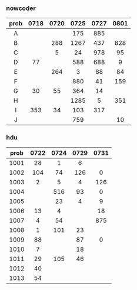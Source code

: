 ### nowcoder

| prob | 0718 | 0720 | 0725 | 0727 | 0801 |
| :--: | :--: | :--: | :--: | :--: | :--: |
|  A   |      |      | 175  | 885  |      |
|  B   |      | 288  | 1267 | 437  | 828  |
|  C   |      |  5   |  24  | 978  |  95  |
|  D   |  77  |      | 588  | 688  |  9   |
|  E   |      | 264  |  3   |  88  |  84  |
|  F   |      |      | 880  |  41  | 159  |
|  G   |  30  |  55  | 364  |  14  |      |
|  H   |      |      | 1285 |  5   | 351  |
|  I   | 353  |  34  | 103  | 317  |      |
|  J   |      |      | 759  |      |  10  |



### hdu

| prob | 0722 | 0724 | 0729 | 0731 |
| :--: | :--: | :--: | :--: | :--: |
| 1001 |  28  |  1   |  6   |      |
| 1002 | 104  |  74  | 126  |  0   |
| 1003 |  2   |  5   |  4   | 126  |
| 1004 |      | 516  |  93  |  0   |
| 1005 |      |  23  |  4   |  9   |
| 1006 |  13  |  4   |      |  18  |
| 1007 |  4   |  54  |      | 875  |
| 1008 |  1   | 101  |  23  |      |
| 1009 |  88  |      |  87  |  0   |
| 1010 |  7   |      |  18  |      |
| 1011 |  29  | 105  |  46  |      |
| 1012 |  40  |      |      |      |
| 1013 |  54  |      |      |      |

